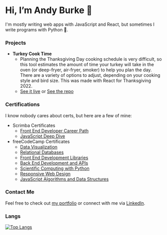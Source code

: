 # Hi, I’m Andy Burke 👋
I'm mostly writing web apps with JavaScript and React, but sometimes I write programs with Python 🐍.

### Projects
- **Turkey Cook Time**
  - Planning the Thanksgiving Day cooking schedule is very difficult, so this tool estimates the amount of time your turkey will take in the oven (or deep-fryer, air-fryer, smoker) to help you plan the day. There are a variety of options to adjust, depending on your cooking style and bird size. This was made with React for Thanksgiving 2022.
  - [See it live](https://turkeycooktime.aburke.dev/) or [See the repo](https://github.com/AndyTBurke/TurkeyCookTime)

### Certifications
I know nobody cares about certs, but here are a few of mine:
- Scrimba Certificates
  - [Front End Developer Career Path](https://scrimba.com/certificate/uMbBEnAW/gfrontend)
  - [JavaScript Deep Dive](https://scrimba.com/certificate/uMbBEnAW/gjavascript)
- freeCodeCamp Certificates
  - [Data Visualization](https://freecodecamp.org/certification/fcc18f6c18e-f2d2-403d-ac66-c78bd2691e55/data-visualization)
  - [Relational Databases](https://freecodecamp.org/certification/fcc18f6c18e-f2d2-403d-ac66-c78bd2691e55/relational-database-v8)
  - [Front End Development Libraries](https://www.freecodecamp.org/certification/fcc18f6c18e-f2d2-403d-ac66-c78bd2691e55/front-end-development-libraries)
  - [Back End Development and APIs](https://freecodecamp.org/certification/fcc18f6c18e-f2d2-403d-ac66-c78bd2691e55/back-end-development-and-apis)
  - [Scientific Computing with Python](https://www.freecodecamp.org/certification/fcc18f6c18e-f2d2-403d-ac66-c78bd2691e55/scientific-computing-with-python-v7)
  - [Responsive Web Design](https://www.freecodecamp.org/certification/fcc18f6c18e-f2d2-403d-ac66-c78bd2691e55/responsive-web-design)
  - [JavaScript Algorithms and Data Structures](https://www.freecodecamp.org/certification/fcc18f6c18e-f2d2-403d-ac66-c78bd2691e55/javascript-algorithms-and-data-structures)

### Contact Me
Feel free to check out [my portfolio](https://aburke.dev) or connect with me via [LinkedIn](https://www.linkedin.com/in/andrew-burke-mke).

### Langs
[![Top Langs](https://github-readme-stats.vercel.app/api/top-langs/?username=AndyTBurke&show_icons=true&theme=dark)](https://github.com/AndyTBurke/github-readme-stats)
